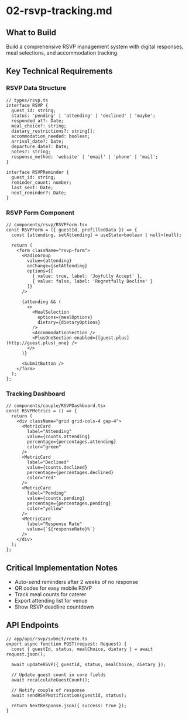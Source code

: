 # 02-rsvp-tracking.md

## What to Build

Build a comprehensive RSVP management system with digital responses, meal selections, and accommodation tracking.

## Key Technical Requirements

### RSVP Data Structure

```
// types/rsvp.ts
interface RSVP {
  guest_id: string;
  status: 'pending' | 'attending' | 'declined' | 'maybe';
  responded_at?: Date;
  meal_choice?: string;
  dietary_restrictions?: string[];
  accommodation_needed: boolean;
  arrival_date?: Date;
  departure_date?: Date;
  notes?: string;
  response_method: 'website' | 'email' | 'phone' | 'mail';
}

interface RSVPReminder {
  guest_id: string;
  reminder_count: number;
  last_sent: Date;
  next_reminder?: Date;
}
```

### RSVP Form Component

```
// components/rsvp/RSVPForm.tsx
const RSVPForm = ({ guestId, prefilledData }) => {
  const [attending, setAttending] = useState<boolean | null>(null);
  
  return (
    <form className="rsvp-form">
      <RadioGroup 
        value={attending} 
        onChange={setAttending}
        options={[
          { value: true, label: 'Joyfully Accept' },
          { value: false, label: 'Regretfully Decline' }
        ]}
      />
      
      {attending && (
        <>
          <MealSelection 
            options={mealOptions}
            dietary={dietaryOptions}
          />
          <AccommodationSection />
          <PlusOneSection enabled={[guest.plus](http://guest.plus)_one} />
        </>
      )}
      
      <SubmitButton />
    </form>
  );
};
```

### Tracking Dashboard

```
// components/couple/RSVPDashboard.tsx
const RSVPMetrics = () => {
  return (
    <div className="grid grid-cols-4 gap-4">
      <MetricCard 
        label="Attending" 
        value={counts.attending} 
        percentage={percentages.attending}
        color="green"
      />
      <MetricCard 
        label="Declined" 
        value={counts.declined}
        percentage={percentages.declined} 
        color="red"
      />
      <MetricCard 
        label="Pending" 
        value={counts.pending}
        percentage={percentages.pending}
        color="yellow" 
      />
      <MetricCard 
        label="Response Rate" 
        value={`${responseRate}%`}
      />
    </div>
  );
};
```

## Critical Implementation Notes

- Auto-send reminders after 2 weeks of no response
- QR codes for easy mobile RSVP
- Track meal counts for caterer
- Export attending list for venue
- Show RSVP deadline countdown

## API Endpoints

```
// app/api/rsvp/submit/route.ts
export async function POST(request: Request) {
  const { guestId, status, mealChoice, dietary } = await request.json();
  
  await updateRSVP({ guestId, status, mealChoice, dietary });
  
  // Update guest count in core fields
  await recalculateGuestCount();
  
  // Notify couple of response
  await sendRSVPNotification(guestId, status);
  
  return NextResponse.json({ success: true });
}
```